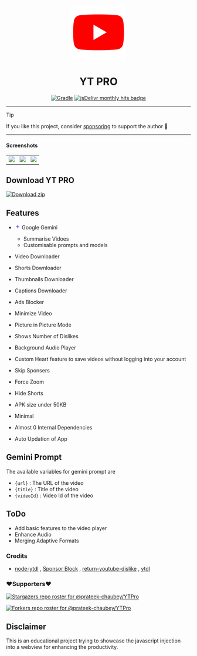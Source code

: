 
<p align="center">
<img src='.github/img/ytpro.gif' height=150  >
</p>
<h1 align=center>YT PRO </h1>

<div align="center">


[![Gradle](https://github.com/prateek-chaubey/YTPro/actions/workflows/gradle.yml/badge.svg)](https://github.com/prateek-chaubey/YTPro/actions/workflows/gradle.yml)
<a href="https://www.jsdelivr.com/package/npm/ytpro?tab=stats" ><img alt="jsDelivr monthly hits badge" src="https://data.jsdelivr.com/v1/package/npm/ytpro/badge"></a>

</div>

---
> [!TIP]
> If you like this project, consider [sponsoring](https://github.com/sponsors/prateek-chaubey) to support the author 🌸
---

#### Screenshots
| | | |
|:--:|:--:|:--:| 
|<img src='.github/img/01103.png'  > | <img src='.github/img/01102.png'  > |<img src='.github/img/01101.png'  > |

## Download YT PRO

[![Download zip](https://custom-icon-badges.herokuapp.com/badge/-Download-ff0000?style=for-the-badge&logo=download&logoColor=white "Download Apk")](https://nightly.link/prateek-chaubey/YTPro/workflows/gradle/main/Apk.zip)

## Features
 
 * <img src='.github/img/gemini-logo-13486188-10900314-unscreen-ezgif.com-crop.gif' height=15 width=15 > Google Gemini
     
   * Summarise Vidoes
   * Customisable prompts and models
  
 * Video Downloader
 * Shorts Downloader 
 * Thumbnails Downloader
 * Captions Downloader 
 * Ads Blocker
 * Minimize Video
 * Picture in Picture Mode
 * Shows Number of Dislikes
 * Background Audio Player
 * Custom Heart feature to save videos without logging into your account
 * Skip Sponsers
 * Force Zoom
 * Hide Shorts
 * APK size under 50KB
 * Minimal
 * Almost 0 Internal Dependencies
 * Auto Updation of App


## Gemini Prompt
The available variables for gemini prompt are
* `{url}` : The URL of the video
* `{title}` : Title of the video
* `{videoId}` : Video Id of the video

## ToDo
 * Add basic features to the video player
 * Enhance Audio
 * Merging Adaptive Formats

### Credits
* [node-ytdl](https://github.com/fent/node-ytdl) , [Sponsor Block](https://github.com/ajayyy/SponsorBlock) , [return-youtube-dislike](https://github.com/Anarios/return-youtube-dislike) , [ytdl](https://github.com/prateek-chaubey/ytdl)

### ❤️Supporters❤️
[![Stargazers repo roster for @prateek-chaubey/YTPro](http://reporoster.com/stars/dark/prateek-chaubey/YTPro)](https://github.com/prateek-chaubey/YTPro/stargazers)
     
[![Forkers repo roster for @prateek-chaubey/YTPro](http://reporoster.com/forks/dark/prateek-chaubey/YTPro)](https://github.com/prateek-chaubey/YTPro/network/members)


## Disclaimer 
This is an educational project trying to showcase the javascript injection into a webview for enhancing the productivity.
